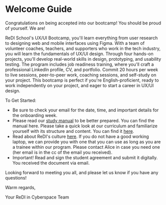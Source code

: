 # Welcome Guide

Congratulations on being accepted into our bootcamp! You should be proud of yourself. We are!

ReDI School's UX/UI Bootcamp, you'll learn everything from user research to designing web and mobile interfaces using Figma. With a team of volunteer coaches, teachers, and supporters who work in the tech industry, you will learn the fundamentals of UX/UI design. Through four hands-on projects, you'll develop real-world skills in design, prototyping, and usability testing. The program includes job readiness training, where you'll craft a professional LinkedIn profile, CV, and portfolio. Commit 20 hours per week to live sessions, peer-to-peer work, coaching sessions, and self-study on your project. This bootcamp is perfect if you're English-proficient, ready to work independently on your project, and eager to start a career in UX/UI design.

To Get Started:
- Be sure to check your email for the date, time, and important details for the onboarding week.
- Please read our [study manual](https://github.com/ReDI-School/ux_ui_bootcamp/blob/main/study_manual.md) to be better prepared. You can find the manual here.
Please take a quick look at our curriculum and familiarize yourself with its structure and content. You can find it [here](https://github.com/ReDI-School/ux_ui_bootcamp).
- Read about ReDI's culture [here](https://github.com/ReDI-School/ux_ui_bootcamp/blob/main/culture.md).
If you do not have a good working laptop, we can provide you with one that you can use as long as you are a trainee within our program. Please contact Alice in case you need one (her email is in the cc of the email you received).
- Important! Read and sign the student agreement and submit it digitally. You received the document via email. 

Looking forward to meeting you all, and please let us know if you have any questions!

Warm regards,

Your ReDI in Cyberspace Team
